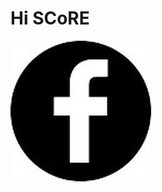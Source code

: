 # Hi SCoRE
<p>
<a href="http://fb.com" class="btn-social btn-outline"><img src="https://github.com/BenjaminSamuel1024/SCoRE1/blob/master/fb%20logo.jpg"></img></a>
<a href="http://twitter.com" class="btn-social btn-outline"><i class="fa fa-twitter"></i></a>
</p>
